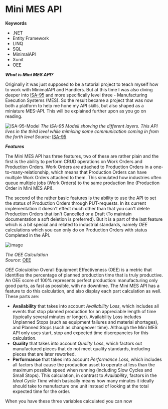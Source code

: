 # Mini MES API

**Keywords**
- .NET
- Entity Framework
- LINQ
- SQL
- MinimalAPI
- Xunit
- OEE

***What is Mini MES API?***

Originally it was just supposed to be a tutorial project to teach myself how to work with MinimalAPI and Handlers. But at this time I was also diving deeper into [ISA-95](https://www.isa.org/standards-and-publications/isa-standards/isa-95-standard) and more specifically level three - Manufacturing Execution Systems (MES). So the result became a project that was now both a platform to help me hone my API skills, but also shaped as a miniature MES-API. This will be explained further upon as you go on reading.


![ISA-95-Model](https://github.com/user-attachments/assets/229f4401-9015-4783-890e-8572f4a6cdaf)
*The ISA-95 Modell showing the different layers. This API lives in the third level while mimicing some communication coming in from the forth level*
*Source:* [ISA-95](https://www.isa.org/standards-and-publications/isa-standards/isa-95-standard)

***Features***

The Mini MES API has three features, two of these are rather plain and the first is the ability to perform CRUD operations on Work Orders and Production Orders. Work Orders are attached to Production Orders in a one-to-many-relationship, which means that Production Orders can have multiple Work Orders attached to them. This simulated how industries often queue multiple jobs (Work Orders) to the same production line (Production Order in Mini MES API).

The second of the rather basic features is the ability to use the API to set the status of Production Orders through PUT-requests. In its current implementation it doesn't effect much other than that you can't delete Production Orders that isn't Cancelled or a Draft (To maintain documentation a soft deletion is preferred). But it is a part of the last feature which is a bit special and related to industrial standards, namely *OEE* calculations which you can only do on Production Orders with status Completed in the API.

![image](https://github.com/user-attachments/assets/557e3efd-9d5f-4930-a29b-ce286267549e)

*The OEE Calculation*                                                                                                                                                                   
*Source:* [OEE](https://www.leanproduction.com/oee/)


*OEE Calculation*
Overall Equipment Effectiveness (OEE) is a metric that identifies the percentage of planned production time that is truly productive. An OEE score of 100% represents perfect production: manufacturing only good parts, as fast as possible, with no downtime. The Mini MES API has a feature to do this calculation, and also display each part calculation as well. These parts are: 
- **Availability** that takes into account *Availability Loss*, which includes all events that stop planned production for an appreciable length of time (typically several minutes or longer). Availability Loss includes Unplanned Stops (such as equipment failures and material shortages), and Planned Stops (such as changeover time). Although the Mini MES API only uses start, stop and expected time discrepancies for this calculation.
- **Quality** that takes into account *Quality Loss*, which factors out manufactured pieces that do not meet quality standards, including pieces that are later reworked.
- **Performance** that takes into account *Performance Loss*, which includes all factors that cause the production asset to operate at less than the maximum possible speed when running (including Slow Cycles and Small Stops). This calculation, in contrast to *Availability*, factors in the *Ideal Cycle Time* which basically means how many minutes it ideally should take to manufacture one unit instead of looking at the total expected time for the order.

When you have these three variables calculated you can now 

